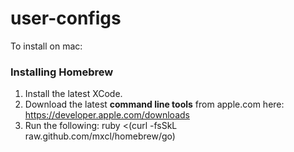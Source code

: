 user-configs
============

To install on mac:

### Installing Homebrew
1. Install the latest XCode.
2. Download the latest __command line tools__ from apple.com here: https://developer.apple.com/downloads
3. Run the following:
    ruby <(curl -fsSkL raw.github.com/mxcl/homebrew/go)
